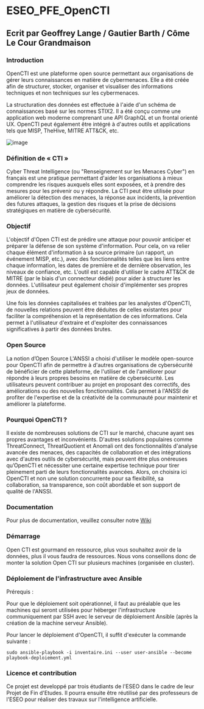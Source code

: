 # ESEO_PFE_OpenCTI
## Ecrit par Geoffrey Lange / Gautier Barth / Côme Le Cour Grandmaison

### Introduction
OpenCTI est une plateforme open source permettant aux organisations de gérer leurs connaissances en matière de cybermenaces. Elle a été créée afin de structurer, stocker, organiser et visualiser des informations techniques et non techniques sur les cybermenaces.

La structuration des données est effectuée à l'aide d'un schéma de connaissances basé sur les normes STIX2. Il a été conçu comme une application web moderne comprenant une API GraphQL et un frontal orienté UX. OpenCTI peut également être intégré à d'autres outils et applications tels que MISP, TheHive, MITRE ATT&CK, etc.

![image](https://user-images.githubusercontent.com/83913657/211020662-43812e69-e9d2-42d7-8a3b-dfcc97d73a9c.png)

### Définition de « CTI »
Cyber Threat Intelligence (ou "Renseignement sur les Menaces Cyber") en français est une pratique permettant d'aider les organisations à mieux comprendre les risques auxquels elles sont exposées, et à prendre des mesures pour les prévenir ou y répondre.
La CTI peut être utilisée pour améliorer la détection des menaces, la réponse aux incidents, la prévention des futures attaques, la gestion des risques et la prise de décisions stratégiques en matière de cybersécurité.

### Objectif
L'objectif d'Open CTI est de prédire une attaque pour pouvoir anticiper et préparer la défense de son système d'information. Pour cela, on va relier chaque élément d'information à sa source primaire (un rapport, un événement MISP, etc.), avec des fonctionnalités telles que les liens entre chaque information, les dates de première et de dernière observation, les niveaux de confiance, etc. L'outil est capable d'utiliser le cadre ATT&CK de MITRE (par le biais d'un connecteur dédié) pour aider à structurer les données. L'utilisateur peut également choisir d'implémenter ses propres jeux de données.

Une fois les données capitalisées et traitées par les analystes d'OpenCTI, de nouvelles relations peuvent être déduites de celles existantes pour faciliter la compréhension et la représentation de ces informations. Cela permet à l'utilisateur d'extraire et d'exploiter des connaissances significatives à partir des données brutes.

### Open Source
La notion d’Open Source
L'ANSSI a choisi d'utiliser le modèle open-source pour OpenCTI afin de permettre à d'autres organisations de cybersécurité de bénéficier de cette plateforme, de l'utiliser et de l'améliorer pour répondre à leurs propres besoins en matière de cybersécurité. Les utilisateurs peuvent contribuer au projet en proposant des correctifs, des améliorations ou des nouvelles fonctionnalités. Cela permet à l'ANSSI de profiter de l'expertise et de la créativité de la communauté pour maintenir et améliorer la plateforme.

### Pourquoi OpenCTI ?
Il existe de nombreuses solutions de CTI sur le marché, chacune ayant ses propres avantages et inconvénients.  D'autres solutions populaires comme ThreatConnect, ThreatQuotient et Anomali ont des fonctionnalités d'analyse avancée des menaces, des capacités de collaboration et des intégrations avec d'autres outils de cybersécurité, mais peuvent être plus onéreuses qu’OpenCTI et nécessiter une certaine expertise technique pour tirer pleinement parti de leurs fonctionnalités avancées. 
Alors, on choisira ici OpenCTI et non une solution concurrente pour sa flexibilité, sa collaboration, sa transparence, son coût abordable et son support de qualité de l'ANSSI.

### Documentation
Pour plus de documentation, veuillez consulter notre [Wiki](https://github.com/grandmaison7/ESEO_PFE_OpenCTI/wiki)

### Démarrage 
Open CTI est gourmand en ressource, plus vous souhaitez avoir de la données, plus il vous faudra de ressources. 
Nous vons conseillons donc de monter la solution Open CTI sur plusieurs machines (organisée en cluster).

### Déploiement de l'infrastructure avec Ansible

Prérequis :

Pour que le déploiement soit opérationnel, il faut au préalable que les machines qui seront utilisées pour héberger l'infrastructure communiquement par SSH avec le serveur de déploiement Ansible (après la création de la machine serveur Ansible).

Pour lancer le déploiement d'OpenCTI, il suffit d'exécuter la commande suivante :

```sudo ansible-playbook -i inventaire.ini --user user-ansible --become playbook-deploiement.yml```

### Licence et contribution 
Ce projet est developpé par trois étudiants de l'ESEO dans le cadre de leur Projet de Fin d'Etudes. Il pourra ensuite être réutilisé par des professeurs de l'ESEO pour réaliser des travaux sur l'intelligence artificielle.
